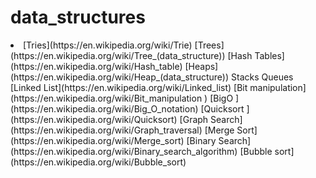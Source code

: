 # data_structures
<li>
[Tries](https://en.wikipedia.org/wiki/Trie)
[Trees](https://en.wikipedia.org/wiki/Tree_(data_structure))
[Hash Tables](https://en.wikipedia.org/wiki/Hash_table)
[Heaps](https://en.wikipedia.org/wiki/Heap_(data_structure))
 Stacks Queues
[Linked List](https://en.wikipedia.org/wiki/Linked_list)
[Bit manipulation](https://en.wikipedia.org/wiki/Bit_manipulation )
[BigO ](https://en.wikipedia.org/wiki/Big_O_notation)
[Quicksort ](https://en.wikipedia.org/wiki/Quicksort)
[Graph Search](https://en.wikipedia.org/wiki/Graph_traversal)
[Merge Sort](https://en.wikipedia.org/wiki/Merge_sort)
[Binary Search](https://en.wikipedia.org/wiki/Binary_search_algorithm)
[Bubble sort](https://en.wikipedia.org/wiki/Bubble_sort)
</li>
